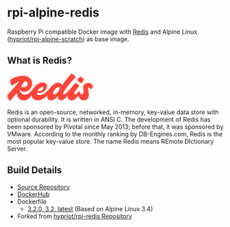 # rpi-alpine-redis

Raspberry Pi compatible Docker image with [Redis](http://redis.io/) and Alpine Linux ([hypriot/rpi-alpine-scratch](https://hub.docker.com/r/hypriot/rpi-alpine-scratch/)) as base image.  

## What is Redis?

![logo](https://raw.githubusercontent.com/docker-library/docs/master/redis/logo.png)

Redis is an open-source, networked, in-memory, key-value data store with optional durability. It is written in ANSI C. The development of Redis has been sponsored by Pivotal since May 2013; before that, it was sponsored by VMware. According to the monthly ranking by DB-Engines.com, Redis is the most popular key-value store. The name Redis means REmote DIctionary Server.

## Build Details
- [Source Repository](https://github.com/ind3x/rpi-alpine-redis)
- [DockerHub](https://registry.hub.docker.com/u/ind3x/rpi-alpine-redis)
- Dockerfile
    - [3.2.0, 3.2, latest](https://github.com/ind3x/rpi-alpine-redis/blob/master/Dockerfile) (Based on Alpine Linux 3.4)
- Forked from [hypriot/rpi-redis Repository](https://github.com/hypriot/rpi-redis)